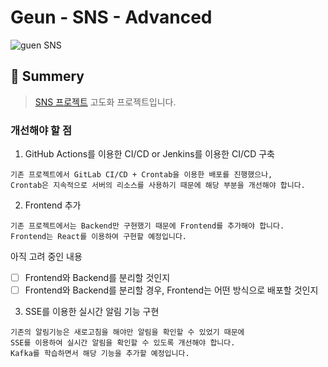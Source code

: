 # Geun - SNS - Advanced

![guen SNS](https://user-images.githubusercontent.com/89567475/211623115-bbe83231-7d49-443a-8866-43ec57000a3f.png)

## 📝 Summery

> [SNS 프로젝트](https://github.com/Geuun/Geun-SNS) 고도화 프로젝트입니다.

### 개선해야 할 점

1. GitHub Actions를 이용한 CI/CD or Jenkins를 이용한 CI/CD 구축

```text
기존 프로젝트에서 GitLab CI/CD + Crontab을 이용한 배포를 진행했으나,
Crontab은 지속적으로 서버의 리소스를 사용하기 때문에 해당 부분을 개선해야 합니다.
```

2. Frontend 추가

```text
기존 프로젝트에서는 Backend만 구현했기 때문에 Frontend를 추가해야 합니다.
Frontend는 React를 이용하여 구현할 예정입니다.
```

아직 고려 중인 내용
-[ ] Frontend와 Backend를 분리할 것인지
-[ ] Frontend와 Backend를 분리할 경우, Frontend는 어떤 방식으로 배포할 것인지

3. SSE를 이용한 실시간 알림 기능 구현
```text
기존의 알림기능은 새로고침을 해야만 알림을 확인할 수 있었기 때문에
SSE를 이용하여 실시간 알림을 확인할 수 있도록 개선해야 합니다.
Kafka를 학습하면서 해당 기능을 추가할 예정입니다.
```